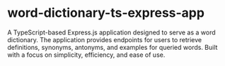# word-dictionary-ts-express-app
A TypeScript-based Express.js application designed to serve as a word dictionary. The application provides endpoints for users to retrieve definitions, synonyms, antonyms, and examples for queried words. Built with a focus on simplicity, efficiency, and ease of use.
